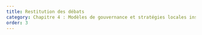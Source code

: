 ```yaml
---
title: Restitution des débats
category: Chapitre 4 : Modèles de gouvernance et stratégies locales inspirantes
order: 3
---
```

